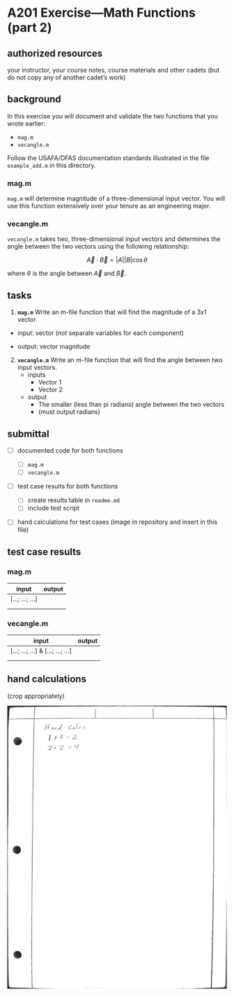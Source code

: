 # A201 Exercise—Math Functions (part 2)

## authorized resources

 your instructor, your course notes, course materials and other cadets (but do not copy any of another cadet’s work)

## background

In this exercise you will document and validate the two functions that you wrote earlier:

- `mag.m`
- `vecangle.m`

Follow the USAFA/DFAS documentation standards illustrated in the file `example_add.m` in this directory.  

### mag.m

`mag.m` will determine magnitude of a three-dimensional input vector. You will use this function extensively over your tenure as an engineering major.

### vecangle.m

`vecangle.m` takes two, three-dimensional input vectors and determines the angle between the two vectors using the following relationship:

$$
\vec{A} \cdot\vec{B} = |A||B|\cos\theta
$$

where $\theta$ is the angle between $\vec{A}$ and $\vec{B}$.

## tasks

1. **`mag.m`** Write an m-file function that will find the magnitude of a 3x1 vector.
- input: vector (*not* separate variables for each component)

- output:  vector magnitude
2) **`vecangle.m`** Write an m-file function that will find the angle between two input vectors.
   - inputs
     - Vector 1
     - Vector 2
   - output
     - The smaller (less than pi radians) angle between the two vectors
     - (must output radians)

## submittal

- [ ] documented code for both functions 
  
  - [ ] `mag.m`
  - [ ] `vecangle.m`

- [ ] test case results for both functions
  
  - [ ] create results table in `readme.md`
  - [ ] include test script

- [ ] hand calculations for test cases (image in repository and insert in this file)

## test case results

### mag.m

| input     | output |
| --------- | ------ |
| […; …; …] |        |
|           |        |
|           |        |

### vecangle.m

| input                 | output |
| --------------------- | ------ |
| […; …; …] & […; …; …] |        |
|                       |        |
|                       |        |

## hand calculations

(crop appropriately)

![](../sources/hand_calc_example.jpg)

